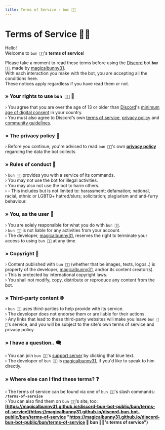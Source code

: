 ```yaml
---
title: Terms of Service › bun 🐰🐾
---
```


<head>
   <link rel="icon" href="../images/bun.png" type="image/png">
   <meta name="theme-color" content="#c653ff">
   <meta property="og:description" content="the documentation for all things bun 🐰🐾">
   <meta property="og:image" content="../images/bun.png">
</head>


# Terms of Service 🐰🐾


Hello!
<br>
Welcome to `bun 🐰🐾`'s **terms of service**!

Please take a moment to read these terms before using the [Discord](https://discord.com "https://discord.com 🔗
discord's website 🐾") bot **`bun 🐰🐾`**, made by [magicalbunny31](https://magicalbunny31.github.io "https://magicalbunny31.github.io 🔗
magicalbunny31's website 🐾").
<br>
With each interaction you make with the bot, you are accepting all the conditions here.
<br>
These notices apply regardless if you have read them or not.


### » Your rights to use `bun 🐰🐾` 📃
› You agree that you are over the age of 13 or older than [Discord](https://discord.com "https://discord.com 🔗
discord's website 🐾")'s [minimum age of digital consent](https://support.discord.com/hc/en-us/articles/360040724612 "https://support.discord.com/hc/en-us/articles/360040724612 🔗
view the ages for your country 🐾") in your country.
<br>
› You must also agree to Discord's own [terms of service](https://discord.com/terms "https://discord.com/terms 🔗
discord's terms of service 🐾"), [privacy policy](https://discord.com/privacy "https://discord.com/privacy 🔗
discord's privacy policy 🐾") and [community guidelines](https://discord.com/guidelines "https://discord.com/guidelines 🔗
discord's community guidelines 🐾").


### » The privacy policy 📩
› Before you continue, you're advised to read `bun 🐰🐾`'s own **[privacy policy](https://magicalbunny31.github.io/discord-bun-bot-public/bun/privacy-policy "https://magicalbunny31.github.io/discord-bun-bot-public/bun/privacy-policy 🔗
bun 🐰🐾's privacy policy")** regarding the data the bot collects.


### » Rules of conduct 📒
› `bun 🐰🐾` provides you with a service of its commands.
<br>
› You may not use the bot for illegal activities.
<br>
› You may also not use the bot to harm others.
<br>
› - This includes but is not limited to: harassment; defamation; national, racial, ethnic or LGBTQ+ hatred/slurs; solicitation; plagiarism and anti-furry behaviour.


### » You, as the user 👤
› You are solely responsible for what you do with `bun 🐰🐾`.
<br>
› `bun 🐰🐾` is not liable for any activities from your account.
<br>
› The developer, [magicalbunny31](https://magicalbunny31.github.io "https://magicalbunny31.github.io 🔗
magicalbunny31's website 🐾"), reserves the right to terminate your access to using `bun 🐰🐾` at any time.


### » Copyright 🐺
› Content published with `bun 🐰🐾` (whether that be images, texts, logos..) is property of the developer, [magicalbunny31](https://magicalbunny31.github.io "https://magicalbunny31.github.io 🔗
magicalbunny31's website 🐾"), and/or its content creator(s).
<br>
› This is protected by international copyright laws.
<br>
› You shall not modify, copy, distribute or reproduce any content from the bot.


### » Third-party content 🌐
› `bun 🐰🐾` uses third-parties to help provide with its service.
<br>
› The developer does not endorse them or are liable for their actions.
<br>
› Any links that lead to these third-party websites will make you leave `bun 🐰🐾`'s service, and you will be subject to the site's own terms of service and privacy policy.


### » I have a question.. 🗨️
› You can join `bun 🐰🐾`'s [support server](https://discord.gg/6JDTH4Wzc3 "https://discord.gg/6JDTH4Wzc3 🔗
join magicalbunny31's support server on discord! 🐾") by clicking that blue text.
<br>
› The developer of `bun 🐰🐾` is [magicalbunny31](https://magicalbunny31.github.io "https://magicalbunny31.github.io 🔗
magicalbunny31's website 🐾"), if you'd like to speak to him directly.


### » Where else can I find these terms? ❓
› The terms of service can be found via one of `bun 🐰🐾`'s slash commands: **`/terms-of-service`**
<br>
› You can also find them on `bun 🐰🐾`'s site, too: **[https://magicalbunny31.github.io/discord-bun-bot-public/bun/terms-of-service](https://magicalbunny31.github.io/discord-bun-bot-public/bun/terms-of-service "https://magicalbunny31.github.io/discord-bun-bot-public/bun/terms-of-service 🔗
bun 🐰🐾's terms of service")**
